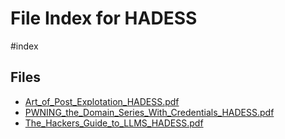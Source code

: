 # File Index for HADESS
#index

## Files

- [Art_of_Post_Explotation_HADESS.pdf](https://github.com/Grado-en-Gestion-de-la-Ciberseguridad/1-Ciberseguridad/blob/main//%21CyberLibrary/HADESS/Art_of_Post_Explotation_HADESS.pdf)
- [PWNING_the_Domain_Series_With_Credentials_HADESS.pdf](https://github.com/Grado-en-Gestion-de-la-Ciberseguridad/1-Ciberseguridad/blob/main//%21CyberLibrary/HADESS/PWNING_the_Domain_Series_With_Credentials_HADESS.pdf)
- [The_Hackers_Guide_to_LLMS_HADESS.pdf](https://github.com/Grado-en-Gestion-de-la-Ciberseguridad/1-Ciberseguridad/blob/main//%21CyberLibrary/HADESS/The_Hackers_Guide_to_LLMS_HADESS.pdf)
